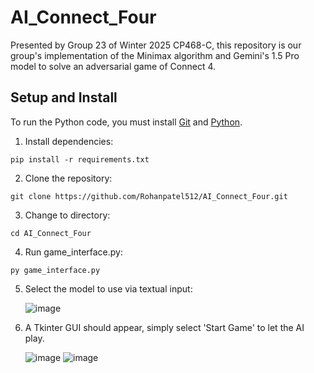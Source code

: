 # AI_Connect_Four
Presented by Group 23 of Winter 2025 CP468-C, this repository is our group's implementation of the Minimax algorithm and Gemini's 1.5 Pro model to solve an adversarial game of Connect 4.

## Setup and Install
To run the Python code, you must install [Git](https://git-scm.com/downloads) and [Python](https://www.python.org/).

1. Install dependencies:
```shell
pip install -r requirements.txt
```

2. Clone the repository:
```shell
git clone https://github.com/Rohanpatel512/AI_Connect_Four.git
```

3. Change to directory:
```shell
cd AI_Connect_Four
```

4. Run game_interface.py:
```shell
py game_interface.py
```

5. Select the model to use via textual input:

    ![image](https://github.com/user-attachments/assets/f02f2fc4-99c1-42b9-b6ba-c5c74a0c650e)

6. A Tkinter GUI should appear, simply select 'Start Game' to let the AI play.

    ![image](https://github.com/user-attachments/assets/49fa4915-a948-4fbe-bcef-b7c2224d82df)
    ![image](https://github.com/user-attachments/assets/ac9fd628-9352-4e8a-94db-a3eac5453230)
